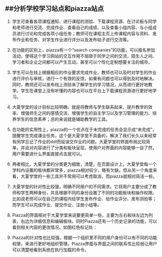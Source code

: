 ##分析学校学习站点和piazza站点
---


1. 学生可查看各项课程通知、进行课程的测验、下载课程资源、在讨论板与同学和老师进行交流、完成作业、查看自己的成绩、以及查看小组内容、与小组成员进行讨论和完成各项小组任务；教师可在课程主页上传课程内容与资料、发布作业和任务、对学生作业进行评分以及发布帖子进行交流等。

5.	在功能的区别上，piazza有一个“search companies”的功能，可以报名参加活动，使得这个学习网站的交互作用不局限于同学之间的交流，陌生人之间、学习者和企业之间都可以产生互动，甚至可以个性化定制想要关注的城市。

3. 学生可以在线上根据相应的作业要求完成作业，教师也可以及时对学生的作业进行评价与审核，进行一个有效的反馈，如果有问题也可以得到及时地解决。同时，教师还可以发布线上测验来了解学生的学习情况，从而进行更好地教学。学生在课堂上没有听懂的内容也可以在平台上下载课程资源进行更好地学习。

4. 大夏学堂的设计目标比较明确，就是将教师与学生联系起来，提升教学的效率、增强师生之间的感情交流、增强学生的自主学习以及学习管理的能力、培养学生的信息素养；总的来说就是辅助教学的工具。

5. 在功能的实用性上，piazza的一个优点在于未完成的任务会显示成“未完成”，提醒学生完成课业任务，这个是大夏学堂不具备的，解决了我们长久以来经常有同学忘记了作业的ddl而延误交作业的问题。大夏学堂的界面布局比较简单，并且对内容进行了分类和板块呈现，使用户对界面的内容能够一目了然，用户需要进什么界面直接点击就可以。

4.	两者相比，大夏学堂的分类更为细致，清楚，在页面设计上，大夏学堂每一个学科内设置的板块都非常多，piazza相对较少，略有欠缺。但从另一个角度来看，大夏学堂的一些工具并不常用可以考虑取消，而piazza就相对简洁一些。

6. 大夏学堂的针对性比较强，明确不同用户的不同需求。它将用户主要分成了教师和学生两种身份，并且根据不同的身份设置了不同的功能板块和操作权限。比如说老师可以在自己的课程内给学生发布作业、给作业评分、发布测验等；而学生可以完成作业、提交作业、注册小组等。

5. Piazza的界面相对于大夏学堂来说要更简单一些，主要为左右板块左边为列表，右边为详细信息和编辑板块。同时Piazza还有一个历史记录的功能，可以看到相关内容的更改情况。如图红色标记处：

6. Piazza的针对性也比较强，根据一个组织里不同的用户身份可以有不同的功能权限，来进行更好地组织管理。Piazza界面与界面之间的联系性比较弱让用户可以清楚地看到系统在执行加载的命令。